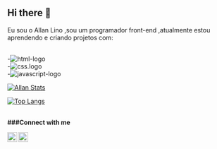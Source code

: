 ## Hi there 👋

Eu sou o Allan Lino ,sou um programador front-end ,atualmente estou aprendendo e criando projetos com:
<br>
<br>

-<img src= "https://img.shields.io/badge/HTML-239120?style=for-the-badge&logo=html5&logoColor=white" alt="html-logo"/>
<br>
-<img src="https://img.shields.io/badge/CSS3-1572B6?style=for-the-badge&logo=css3&logoColor=white" alt="css.logo"/>
<br>
-<img src="https://img.shields.io/badge/JavaScript-F7DF1E?style=for-the-badge&logo=javascript&logoColor=black" alt="javascript-logo"/>


[![Allan Stats](https://github-readme-stats.vercel.app/api?username=Allan009lino)](https://github.com/anuraghazra/github-readme-stats)

[![Top Langs](https://github-readme-stats.vercel.app/api/top-langs/?username=Allan009lino)](https://github.com/anuraghazra/github-readme-stats)
<br>
<br>

<b>###Connect with me </b>

<p>
  <a href ="https://www.instagram.com/allanlinosantos/">
  <img align ="left" alt=" ícone do instagram uma camera dentro de um quadrado" width="22px" src="https://cdn.jsdelivr.net/npm/simple-icons@3/icons/instagram.svg"/> 
  </a>
<a href="https://www.linkedin.com/in/allan-lino-115018328/">
<img align ="left" alt ="linkedin" width ="22px" src = "https://cdn.jsdelivr.net/npm/simple-icons@3/icons/linkedin.svg"/> 
</a>



